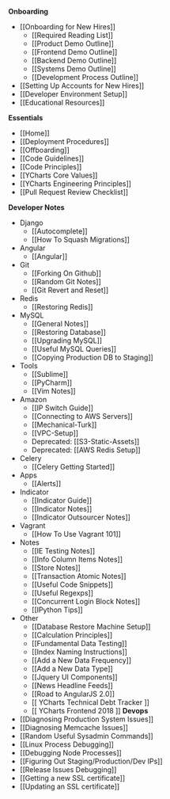 **Onboarding**
* [[Onboarding for New Hires]]
  * [[Required Reading List]]
  * [[Product Demo Outline]]
  * [[Frontend Demo Outline]]
  * [[Backend Demo Outline]]
  * [[Systems Demo Outline]]
  * [[Development Process Outline]]
* [[Setting Up Accounts for New Hires]]
* [[Developer Environment Setup]]
* [[Educational Resources]]

**Essentials**
* [[Home]]
* [[Deployment Procedures]]
* [[Offboarding]]
* [[Code Guidelines]]
* [[Code Principles]]
* [[YCharts Core Values]]
* [[YCharts Engineering Principles]]
* [[Pull Request Review Checklist]]

**Developer Notes**
* Django
  * [[Autocomplete]]
  * [[How To Squash Migrations]]
* Angular
  * [[Angular]]
* Git
  * [[Forking On Github]]
  * [[Random Git Notes]]
  * [[Git Revert and Reset]]
* Redis
  * [[Restoring Redis]]
* MySQL
  * [[General Notes]]
  * [[Restoring Database]]
  * [[Upgrading MySQL]]
  * [[Useful MySQL Queries]]
  * [[Copying Production DB to Staging]]
* Tools
  * [[Sublime]]
  * [[PyCharm]]
  * [[Vim Notes]]
* Amazon
  * [[IP Switch Guide]]
  * [[Connecting to AWS Servers]]
  * [[Mechanical-Turk]]
  * [[VPC-Setup]]
  * Deprecated: [[S3-Static-Assets]]
  * Deprecated: [[AWS Redis Setup]]
* Celery
  * [[Celery Getting Started]]
* Apps
  * [[Alerts]]
* Indicator
  * [[Indicator Guide]]
  * [[Indicator Notes]]
  * [[Indicator Outsourcer Notes]]
* Vagrant
  * [[How To Use Vagrant 101]]
* Notes
  * [[IE Testing Notes]]
  * [[Info Column Items Notes]]
  * [[Store Notes]]
  * [[Transaction Atomic Notes]]
  * [[Useful Code Snippets]]
  * [[Useful Regexps]]
  * [[Concurrent Login Block Notes]]
  * [[IPython Tips]]
* Other
  * [[Database Restore Machine Setup]]
  * [[Calculation Principles]]
  * [[Fundamental Data Testing]]
  * [[Index Naming Instructions]]
  * [[Add a New Data Frequency]]
  * [[Add a New Data Type]]
  * [[Jquery UI Components]]
  * [[News Headline Feeds]]
  * [[Road to AngularJS 2.0]]
  * [[ YCharts Technical Debt Tracker ]]
  * [[ YCharts Frontend 2018 ]]
**Devops**
* [[Diagnosing Production System Issues]]
* [[Diagnosing Memcache Issues]]
* [[Random Useful Sysadmin Commands]]
* [[Linux Process Debugging]]
* [[Debugging Node Processes]]
* [[Figuring Out Staging/Production/Dev IPs]]
* [[Release Issues Debugging]]
* [[Getting a new SSL certificate]]
* [[Updating an SSL certificate]]
